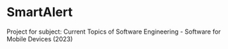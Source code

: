 # SmartAlert
Project for subject: 
Current Topics of Software Engineering - Software for Mobile Devices (2023)

